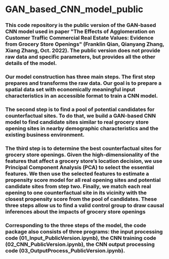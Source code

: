 # GAN_based_CNN_model_public
### This code repository is the public version of the GAN-based CNN model used in paper "The Effects of Agglomeration on Customer Traffic Commercial Real Estate Values: Evidence from Grocery Store Openings" (Franklin Qian, Qianyang Zhang, Xiang Zhang, Oct. 2022). The public version does not provide raw data and specific parameters, but provides all the other details of the model.

### Our model construction has three main steps. The first step prepares and transforms the raw data. Our goal is to prepare a spatial data set with economically meaningful input characteristics in an accessible format to train a CNN model. 
### The second step is to find a pool of potential candidates for counterfactual sites. To do that, we build a GAN-based CNN model to find candidate sites similar to real grocery store opening sites in nearby demographic characteristics and the existing business environment. 
### The third step is to determine the best counterfactual sites for grocery store openings. Given the high-dimensionality of the features that affect a grocery store’s location decision, we use Principal Component Analysis (PCA) to select the essential features. We then use the selected features to estimate a propensity score model for all real opening sites and potential candidate sites from step two. Finally, we match each real opening to one counterfactual site in its vicinity with the closest propensity score from the pool of candidates. These three steps allow us to find a valid control group to draw causal inferences about the impacts of grocery store openings

### Corresponding to the three steps of the model, the code package also consists of three programs: the input processing code (01_Input_PublicVersion.ipynb), the CNN training code (02_CNN_PublicVersion.ipynb), the CNN output processing code (03_OutputProcess_PublicVersion.ipynb).
